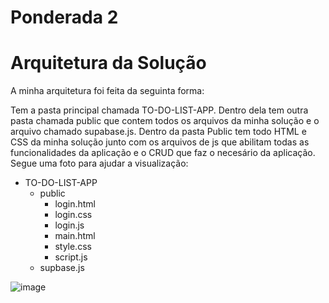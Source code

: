# Ponderada 2

# Arquitetura da Solução

A minha arquitetura foi feita da seguinta forma:

Tem a pasta principal chamada TO-DO-LIST-APP. Dentro dela tem outra pasta chamada public que contem todos os arquivos da minha solução e o arquivo chamado supabase.js. Dentro da pasta Public tem todo HTML e CSS da minha solução junto com os arquivos de js que abilitam todas as funcionalidades da aplicação e o CRUD que faz o necesário da aplicação. Segue uma foto para ajudar a visualização:

- TO-DO-LIST-APP
  - public
    - login.html
    - login.css
    - login.js
    - main.html
    - style.css
    - script.js
  - supbase.js

![image](https://github.com/LucaSarhan/ponderada_2/assets/99192966/339ad75e-d9f5-494a-9a84-ec39b9bd13f9)

